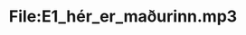 ---
title: File:E1_hér_er_maðurinn.mp3
recording of: hér er maðurinn
reading speed: slow
speaker: E
license: CC0
---